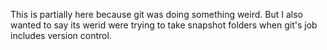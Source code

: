 This is partially here because git was doing something weird. But I also wanted to say its werid were trying to take snapshot folders when
git's job includes version control. 
